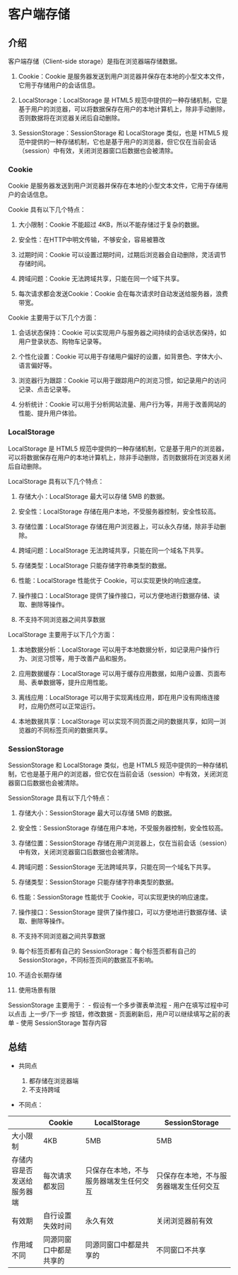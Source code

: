 # 客户端存储

## 介绍

客户端存储（Client-side storage）是指在浏览器端存储数据。

1. Cookie：Cookie 是服务器发送到用户浏览器并保存在本地的小型文本文件，它用于存储用户的会话信息。

2. LocalStorage：LocalStorage 是 HTML5 规范中提供的一种存储机制，它是基于用户的浏览器，可以将数据保存在用户的本地计算机上，除非手动删除，否则数据将在浏览器关闭后自动删除。

3. SessionStorage：SessionStorage 和 LocalStorage 类似，也是 HTML5 规范中提供的一种存储机制，它也是基于用户的浏览器，但它仅在当前会话（session）中有效，关闭浏览器窗口后数据也会被清除。


### Cookie

Cookie 是服务器发送到用户浏览器并保存在本地的小型文本文件，它用于存储用户的会话信息。

Cookie 具有以下几个特点：

1. 大小限制：Cookie 不能超过 4KB，所以不能存储过于复杂的数据。

2. 安全性：在HTTP中明文传输，不够安全，容易被篡改

3. 过期时间：Cookie 可以设置过期时间，过期后浏览器会自动删除，灵活调节存储时间。

4. 跨域问题：Cookie 无法跨域共享，只能在同一个域下共享。

5. 每次请求都会发送Cookie：Cookie 会在每次请求时自动发送给服务器，浪费带宽。

Cookie 主要用于以下几个方面：

1. 会话状态保持：Cookie 可以实现用户与服务器之间持续的会话状态保持，如用户登录状态、购物车记录等。

2. 个性化设置：Cookie 可以用于存储用户偏好的设置，如背景色、字体大小、语言偏好等。

3. 浏览器行为跟踪：Cookie 可以用于跟踪用户的浏览习惯，如记录用户的访问记录、点击记录等。

4. 分析统计：Cookie 可以用于分析网站流量、用户行为等，并用于改善网站的性能、提升用户体验。



### LocalStorage

LocalStorage 是 HTML5 规范中提供的一种存储机制，它是基于用户的浏览器，可以将数据保存在用户的本地计算机上，除非手动删除，否则数据将在浏览器关闭后自动删除。

LocalStorage 具有以下几个特点：

1. 存储大小：LocalStorage 最大可以存储 5MB 的数据。

2. 安全性：LocalStorage 存储在用户本地，不受服务器控制，安全性较高。

3. 存储位置：LocalStorage 存储在用户浏览器上，可以永久存储，除非手动删除。

4. 跨域问题：LocalStorage 无法跨域共享，只能在同一个域名下共享。

5. 存储类型：LocalStorage 只能存储字符串类型的数据。

6. 性能：LocalStorage 性能优于 Cookie，可以实现更快的响应速度。

7. 操作接口：LocalStorage 提供了操作接口，可以方便地进行数据存储、读取、删除等操作。

8. 不支持不同浏览器之间共享数据

LocalStorage 主要用于以下几个方面：

1. 本地数据分析：LocalStorage 可以用于本地数据分析，如记录用户操作行为、浏览习惯等，用于改善产品和服务。

2. 应用数据缓存：LocalStorage 可以用于缓存应用数据，如用户设置、页面布局、表单数据等，提升应用性能。

3. 离线应用：LocalStorage 可以用于实现离线应用，即在用户没有网络连接时，应用仍然可以正常运行。

4. 本地数据共享：LocalStorage 可以实现不同页面之间的数据共享，如同一浏览器的不同标签页间的数据共享。


### SessionStorage

SessionStorage 和 LocalStorage 类似，也是 HTML5 规范中提供的一种存储机制，它也是基于用户的浏览器，但它仅在当前会话（session）中有效，关闭浏览器窗口后数据也会被清除。

SessionStorage 具有以下几个特点：

1. 存储大小：SessionStorage 最大可以存储 5MB 的数据。

2. 安全性：SessionStorage 存储在用户本地，不受服务器控制，安全性较高。

3. 存储位置：SessionStorage 存储在用户浏览器上，仅在当前会话（session）中有效，关闭浏览器窗口后数据也会被清除。

4. 跨域问题：SessionStorage 无法跨域共享，只能在同一个域名下共享。

5. 存储类型：SessionStorage 只能存储字符串类型的数据。

6. 性能：SessionStorage 性能优于 Cookie，可以实现更快的响应速度。

7. 操作接口：SessionStorage 提供了操作接口，可以方便地进行数据存储、读取、删除等操作。

8. 不支持不同浏览器之间共享数据

9. 每个标签页都有自己的 SessionStorage：每个标签页都有自己的 SessionStorage，不同标签页间的数据互不影响。

10. 不适合长期存储

11. 使用场景有限

SessionStorage 主要用于：
    - 假设有一个多步骤表单流程
    - 用户在填写过程中可以点击  上一步/下一步 按钮，修改数据
    - 页面刷新后，用户可以继续填写之前的表单
    - 使用 SessionStorage 暂存内容

## 总结

- 共同点
    1. 都存储在浏览器端
    2. 不支持跨域

- 不同点：


|  | Cookie | LocalStorage | SessionStorage |
| --- | --- | --- | --- |
| 大小限制 | 4KB | 5MB | 5MB |
| 存储内容是否发送给服务器端 | 每次请求都发回 | 只保存在本地，不与服务器端发生任何交互 | 只保存在本地，不与服务器端发生任何交互 |
| 有效期 | 自行设置失效时间 | 永久有效 | 关闭浏览器前有效 |
| 作用域不同 | 同源同窗口中都是共享的 | 同源同窗口中都是共享的 | 不同窗口不共享 |

